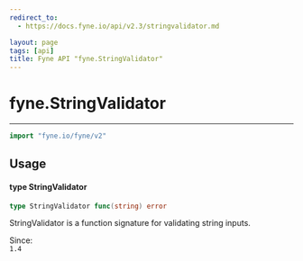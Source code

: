```yaml
---
redirect_to:
  - https://docs.fyne.io/api/v2.3/stringvalidator.md

layout: page
tags: [api]
title: Fyne API "fyne.StringValidator"
---
```



# fyne.StringValidator
---
```go
import "fyne.io/fyne/v2"
```

## Usage

#### type StringValidator

```go
type StringValidator func(string) error
```

StringValidator is a function signature for validating string inputs.


<div class="since">Since: <code>
1.4</code></div>
